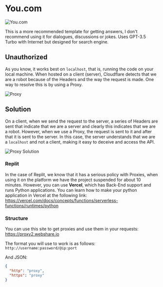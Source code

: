# You.com

![You.com](https://cdn.you.com/img/THUMBNAIL_002a.png)

This is a more recommended template for getting answers, I don't recommend using it for dialogues, discussions or jokes. Uses GPT-3.5 Turbo with Internet but designed for search engine.

## Unauthorized

As you know, it works best on `localhost`, that is, running the code on your local machine. When hosted on a client (server), Cloudflare detects that we are a robot because of the Headers and the way the request is made. One way to resolve this is by using a Proxy.

![Proxy](https://upload.wikimedia.org/wikipedia/commons/thumb/8/8b/CPT-Proxy.svg/400px-CPT-Proxy.svg.png)

## Solution

On a client, when we send the request to the server, a series of Headers are sent that indicate that we are a server and clearly this indicates that we are a robot. However, when we use a Proxy, the request is sent to it and after that it is sent to the server. In this case, the server understands that we are a `localhost` and not a client, making it easy to deceive and access the API.

![Proxy Solution](https://encrypted-tbn0.gstatic.com/images?q=tbn:ANd9GcRBfLbxTOH-XwASr44j-9x7j-u7LiXYKOVcfw&usqp=CAU)

### Replit

In the case of Replit, we know that it has a serious policy with Proxies, when using it on the platform we have the project suspended for about 10 minutes. However, you can use **Vercel**, which has Back-End support and runs Python applications.
You can learn how to make your python application in Vercel at the following link: https://vercel.com/docs/concepts/functions/serverless-functions/runtimes/python

### Structure

You can use this site to get proxies and use them in your requests: https://proxy2.webshare.io

The format you will use to work is as follows: `http://username:password/@ip:port`

And JSON:

```json
{
  "http": "proxy",
  "https": "proxy"
}
```
